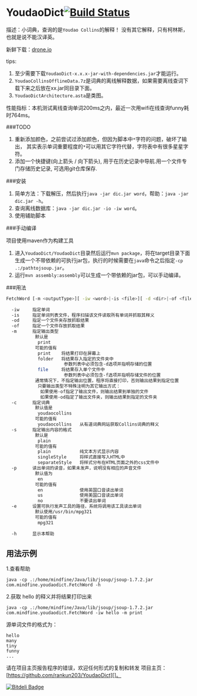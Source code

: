 YoudaoDict[![Build Status](https://drone.io/github.com/rankun203/YoudaoDict/status.png)](https://drone.io/github.com/rankun203/YoudaoDict/latest)
==========
描述：小词典，查询的是`Youdao Collins`的解释！
没有其它解释，只有柯林斯，也就是说不能汉译英。

新鲜下载：<a href="https://drone.io/github.com/rankun203/YoudaoDict/files" target="_blank">drone.io</a>

tips:
  1. 至少需要下载`YoudaoDict-x.x.x-jar-with-dependencies.jar`才能运行。
  2. `YoudaoCollinsOfflineData.7z`是词典的离线解释数据，如果需要离线查词下载下来之后放在xx.jar同目录下面。
  3. `YoudaoDictArchitecture.asta`是类图。
  
性能指标：本机测试离线查询单词200ms之内，最近一次用wifi在线查询funny耗时764ms。

###TODO
1. 重新添加颜色，之前尝试过添加颜色，但因为脚本中`*`字符的问题，破坏了输出，
     其实表示单词重要程度的`*`可以用其它字符代替，字符表中有很多星星字符。
2. 添加一个快捷键(向上箭头 / 向下箭头), 用于在历史记录中导航.用一个文件专门存储历史记录, 可选用git仓库保存.

###安装

1. 简单方法：下载解压，然后执行`java -jar dic.jar word`，帮助：`java -jar dic.jar -h`。
2. 查询离线数据库：`java -jar dic.jar -io -iw word`。
3. 使用辅助脚本

###手动编译

项目使用maven作为构建工具

1. 进入`YoudaoDict/YoudaoDict`目录然后运行`mvn package`，将在target目录下面生成一个不带依赖的可执行jar包，执行的时候需要在`java`命令之后指定`-cp .:/pathtojsoup.jar`。
2. 运行`mvn assembly:assembly`可以生成一个带依赖的jar包，可以手动编译。

###用法
```bash
FetchWord [-m <outputType>][ -iw <word>|-is <file>][ -d <dir>|-of <file>][ -s <outputStyle> ][ -c <dictionary>][ -p <pronounceLocal>][ -e <executableMp3PlayerLocation>][ | -h]
  
  -iw     指定单词  
  -is     指定单词列表文件，程序扫描该文件读取所有单词并抓取其释义  
  -od     指定一个文件夹存放抓取结果  
  -of     指定一个文件存放抓取结果  
  -m      指定输出类型  
           默认是  
            print  
           可能的值有  
            print    将结果打印在屏幕上  
            folder   将结果存入指定的文件夹中  
                      参数列表中必须包含-d选项并指明存储的位置  
            file     将结果存入单个文件中  
                      参数列表中必须包含-f选项并指明存储文件的位置  
           通常情况下，不指定输出位置，程序将直接打印，否则输出结果到指定位置  
            只要输出类型不特殊注明为其它输出方式：  
             如果使用-of指定了输出文件，则输出结果到单独的文件  
             如果使用-od指定了输出文件夹，则输出结果到指定的文件夹  
  -c      指定词典  
           默认值是  
            youdaocollins  
           可能的值有  
            youdaocollins   从有道词典网站获取Collins词典的释义  
  -s      指定输出内容的格式  
           默认是  
            plain  
           可能的值有  
            plain           纯文本方式显示内容  
            singleStyle     将样式直接写入HTML中  
			separateStyle   将样式分布在HTML页面之外的css文件中  
  -p      读出单词的读音，如果未发声，说明没有相应的声音文件  
           默认值为  
            en  
           可能的值有  
            en              使用英国口音读出单词  
            us              使用美国口音读出单词  
            no              不要读出单词  
  -e      设置可执行发声工具的路径，系统将调用该工具读出单词  
           默认使用/usr/bin/mpg321  
           可能的值有  
            mpg321  
  
  -h      显示本帮助  
```
用法示例  
--------
1.查看帮助

    java -cp .:/home/mindfine/Java/lib/jsoup/jsoup-1.7.2.jar com.mindfine.youdaodict.FetchWord -h

2.获取 hello 的释义并将结果打印出来

    java -cp .:/home/mindfine/Java/lib/jsoup/jsoup-1.7.2.jar com.mindfine.youdaodict.FetchWord -iw hello -m print

源单词文件的格式为：  

    hello  
    many  
    tiny  
    funny  
    ...
  
请在项目主页报告程序的错误，欢迎任何形式的复制和转发
项目主页：[https://github.com/rankun203/YoudaoDict][]。

[https://github.com/rankun203/YoudaoDict]: https://github.com/rankun203/YoudaoDict


[![Bitdeli Badge](https://d2weczhvl823v0.cloudfront.net/rankun203/youdaodict/trend.png)](https://bitdeli.com/free "Bitdeli Badge")

